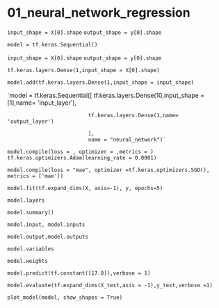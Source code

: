 # 01_neural_network_regression

`input_shape = X[0].shape` `output_shape = y[0].shape`

`model = tf.keras.Sequential()`

`input_shape = X[0].shape` `output_shape = y[0].shape`

`tf.keras.layers.Dense(1,input_shape = X[0].shape)`

`model.add(tf.keras.layers.Dense(1,input_shape = input_shape)`

`model = tf.keras.Sequential([
                              tf.keras.layers.Dense(10,input_shape = [1],name= 'input_layer'),

                              tf.keras.layers.Dense(1,name= 'output_layer')

                              ],
                              name = "neural_network")`

`model.compile(loss = , optimizer = ,metrics = )` `tf.keras.optimizers.Adam(learning_rate = 0.0001)`

`model.compile(loss = "mae", optimizer =tf.keras.optimizers.SGD(), metrics = ['mae'])`

`model.fit(tf.expand_dims(X, axis=-1), y, epochs=5)`

`model.layers`

`model.summary()`

`model.input, model.inputs`

`model.output,model.outputs`

`model.variables`

`model.weights`

`model.predict(tf.constant([17.0]),verbose = 1)`

`model.evaluate(tf.expand_dims(X_test,axis = -1),y_test,verbose =1)`

`plot_model(model, show_shapes = True)`
